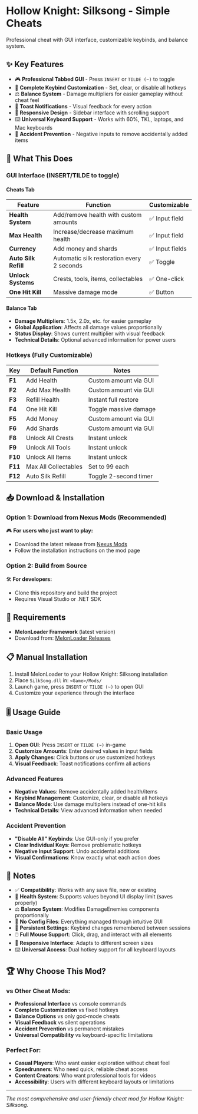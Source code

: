 # Hollow Knight: Silksong - Simple Cheats

Professional cheat with GUI interface, customizable keybinds, and balance system.

## ✨ Key Features

- 🎮 **Professional Tabbed GUI** - Press `INSERT` or `TILDE (~)` to toggle
- 🔧 **Complete Keybind Customization** - Set, clear, or disable all hotkeys
- ⚖️ **Balance System** - Damage multipliers for easier gameplay without cheat feel
- 💬 **Toast Notifications** - Visual feedback for every action
- 📱 **Responsive Design** - Sidebar interface with scrolling support
- ⌨️ **Universal Keyboard Support** - Works with 60%, TKL, laptops, and Mac keyboards
- 🚫 **Accident Prevention** - Negative inputs to remove accidentally added items

## 🎯 What This Does

### GUI Interface (INSERT/TILDE to toggle)

#### Cheats Tab
| Feature | Function | Customizable |
|---------|----------|--------------|
| **Health System** | Add/remove health with custom amounts | ✅ Input field |
| **Max Health** | Increase/decrease maximum health | ✅ Input field |
| **Currency** | Add money and shards | ✅ Input fields |
| **Auto Silk Refill** | Automatic silk restoration every 2 seconds | ✅ Toggle |
| **Unlock Systems** | Crests, tools, items, collectables | ✅ One-click |
| **One Hit Kill** | Massive damage mode | ✅ Button |

#### Balance Tab
- **Damage Multipliers**: 1.5x, 2.0x, etc. for easier gameplay
- **Global Application**: Affects all damage values proportionally
- **Status Display**: Shows current multiplier with visual feedback
- **Technical Details**: Optional advanced information for power users

### Hotkeys (Fully Customizable)

| Key | Default Function | Notes |
|-----|------------------|-------|
| **F1** | Add Health | Custom amount via GUI |
| **F2** | Add Max Health | Custom amount via GUI |
| **F3** | Refill Health | Instant full restore |
| **F4** | One Hit Kill | Toggle massive damage |
| **F5** | Add Money | Custom amount via GUI |
| **F6** | Add Shards | Custom amount via GUI |
| **F8** | Unlock All Crests | Instant unlock |
| **F9** | Unlock All Tools | Instant unlock |
| **F10** | Unlock All Items | Instant unlock |
| **F11** | Max All Collectables | Set to 99 each |
| **F12** | Auto Silk Refill | Toggle 2-second timer |

## 📥 Download & Installation

### Option 1: Download from Nexus Mods (Recommended)
🎮 **For users who just want to play:**
- Download the latest release from [Nexus Mods](https://www.nexusmods.com/hollowknightsilksong/mods/19)
- Follow the installation instructions on the mod page

### Option 2: Build from Source
🛠️ **For developers:**
- Clone this repository and build the project
- Requires Visual Studio or .NET SDK

## 🔧 Requirements

- **MelonLoader Framework** (latest version)
- Download from: [MelonLoader Releases](https://github.com/LavaGang/MelonLoader/releases)

## 📋 Manual Installation

1. Install MelonLoader to your Hollow Knight: Silksong installation
2. Place `SilkSong.dll` in: `<Game>/Mods/`
3. Launch game, press `INSERT` or `TILDE (~)` to open GUI
4. Customize your experience through the interface

## 🎚️ Usage Guide

### Basic Usage
1. **Open GUI**: Press `INSERT` or `TILDE (~)` in-game
2. **Customize Amounts**: Enter desired values in input fields
3. **Apply Changes**: Click buttons or use customized hotkeys
4. **Visual Feedback**: Toast notifications confirm all actions

### Advanced Features
- **Negative Values**: Remove accidentally added health/items
- **Keybind Management**: Customize, clear, or disable all hotkeys
- **Balance Mode**: Use damage multipliers instead of one-hit kills
- **Technical Details**: View advanced information when needed

### Accident Prevention
- **"Disable All" Keybinds**: Use GUI-only if you prefer
- **Clear Individual Keys**: Remove problematic hotkeys
- **Negative Input Support**: Undo accidental additions
- **Visual Confirmations**: Know exactly what each action does

## 📝 Notes

- ✅ **Compatibility**: Works with any save file, new or existing
- 🎯 **Health System**: Supports values beyond UI display limit (saves properly)
- ⚖️ **Balance System**: Modifies DamageEnemies components proportionally  
- 🔧 **No Config Files**: Everything managed through intuitive GUI
- 💾 **Persistent Settings**: Keybind changes remembered between sessions
- 🖱️ **Full Mouse Support**: Click, drag, and interact with all elements
- 📱 **Responsive Interface**: Adapts to different screen sizes
- ⌨️ **Universal Access**: Dual hotkey support for all keyboard layouts

## 🏆 Why Choose This Mod?

### vs Other Cheat Mods:
- **Professional Interface** vs console commands
- **Complete Customization** vs fixed hotkeys  
- **Balance Options** vs only god-mode cheats
- **Visual Feedback** vs silent operations
- **Accident Prevention** vs permanent mistakes
- **Universal Compatibility** vs keyboard-specific limitations

### Perfect For:
- **Casual Players**: Who want easier exploration without cheat feel
- **Speedrunners**: Who need quick, reliable cheat access
- **Content Creators**: Who want professional tools for videos
- **Accessibility**: Users with different keyboard layouts or limitations

---

*The most comprehensive and user-friendly cheat mod for Hollow Knight: Silksong.*